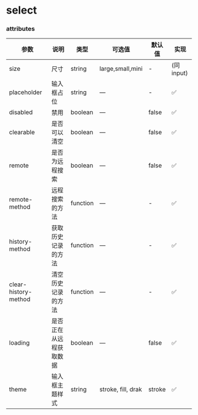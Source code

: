 # select

### attributes
| 参数      | 说明          | 类型      | 可选值                           | 默认值  | 实现 |
|---------- |-------------- |---------- |--------------------------------  |-------- |-------- |
| size | 尺寸 | string | large,small,mini | - | (同input) |
| placeholder | 输入框占位 | string | — | - | ✅ |
| disabled | 禁用 | boolean | — | false | ✅ |
| clearable | 是否可以清空 | boolean | — | false | ✅ |
| remote | 是否为远程搜索 | boolean | — | false | ✅ |
| remote-method | 远程搜索的方法 | function | — | - | ✅ |
| history-method | 获取历史记录的方法 | function | — | - | ✅ |
| clear-history-method | 清空历史记录的方法 | function | — | - | ✅ |
| loading | 是否正在从远程获取数据 | boolean | — | false | ✅ |
| theme | 输入框主题样式 | string | stroke, fill, drak | stroke | ✅ |
